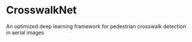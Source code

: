 # CrosswalkNet
An optimized deep learning framework for pedestrian crosswalk detection in aerial images
